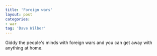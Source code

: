 ```yaml
---
title: 'Foreign wars'
layout: post
categories:
- war
tag: 'Dave Wilber'
---
```


Giddy the people's minds with foreign wars and you can get away with anything at home.